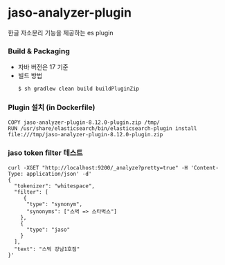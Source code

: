 # jaso-analyzer-plugin
한글 자소분리 기능을 제공하는 es plugin

### Build & Packaging

* 자바 버전은 17 기준
* 빌드 방법
    ```shell
    $ sh gradlew clean build buildPluginZip
    ```

### Plugin 설치 (in Dockerfile)
```shell
COPY jaso-analyzer-plugin-8.12.0-plugin.zip /tmp/
RUN /usr/share/elasticsearch/bin/elasticsearch-plugin install file:///tmp/jaso-analyzer-plugin-8.12.0-plugin.zip
```
### jaso token filter 테스트
```shell
curl -XGET "http://localhost:9200/_analyze?pretty=true" -H 'Content-Type: application/json' -d'
{
  "tokenizer": "whitespace",
  "filter": [
     {
      "type": "synonym",
      "synonyms": ["스벅 => 스타벅스"]
    },
    {
      "type": "jaso"
    }
  ],
  "text": "스벅 강남1호점"
}'
```